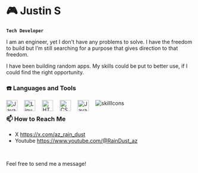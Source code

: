 # 🎮 Justin S

**`Tech Developer`**

I am an engineer, yet I don't have any problems to solve. I have the freedom to build but I’m still searching for a purpose that gives direction to that freedom.

I have been building random apps. My skills could be put to better use, if I could find the right opportunity.

### ☎️ Languages and Tools
<p>
<img align="left" alt="Java" width="30px" style="padding-right:15px;" src="https://cdn.jsdelivr.net/gh/devicons/devicon/icons/java/java-original.svg"/>
<img align="left" alt="Linux" width="30px" style="padding-right:15px;" src="https://cdn.jsdelivr.net/gh/devicons/devicon/icons/linux/linux-original.svg" />
<img align="left" alt="HTML" width="30px" style="padding-right:15px;" src="https://cdn.jsdelivr.net/gh/devicons/devicon/icons/html5/html5-plain.svg" />
<img align="left" alt="CSS" width="30px" style="padding-right:15px;" src="https://cdn.jsdelivr.net/gh/devicons/devicon/icons/css3/css3-plain.svg" />
<img align="left" alt="JavaScript" width="30px" style="padding-right:15px;" src="https://cdn.jsdelivr.net/gh/devicons/devicon/icons/javascript/javascript-plain.svg" />
<img align="left" alt="skillIcons" src="https://skillicons.dev/icons?i=aws,arduino,cpp,ai,py,raspberrypi,rust&perline=7" />
</p>
<br />


### 📫 How to Reach Me

- X  https://x.com/az_rain_dust
- Youtube https://www.youtube.com/@RainDust_az
<br />

<!--
<details>
 <summary><h3>👨‍💻 Justin's Coding Journey</h3></summary>
   I have been using computers for 25+ years. There were no companies with entry level tech jobs in my area, so I have been outside looking in. Working in warehouses just to pay the bills by day, coding for free by night, thinking of a better future the whole time. Recently, I became a Computer Science Student. My goal is to escape from the warehouse simulation loop I am stuck in. Then find a new job in the tech industry simulation. I decided to begin a youtube channel to connect with other developers. I have been building in stealth mode for years, I need to get my skills in public view. Watching myself work will give me an insight into how i can improve my processes to become a better tech developer. I generally write random apps, but I enjoy when the software interacts with hardware in the real world. I like writing code that has a visible effect on the physical world...
-->


Feel free to send me a message!
